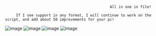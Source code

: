                                                     All in one in file!

         If I see support in any format, I will continue to work on the script, and add about 50 improvements for your pc!


![image](https://github.com/zeroxxx1/All-in-One-Optimizator/assets/169000358/a922a09d-18f0-45be-8166-04cf09f41cde)
![image](https://github.com/zeroxxx1/All-in-One-Optimizator/assets/169000358/49d69bf4-d46c-4e8d-9e3d-ce99355da7cf)
![image](https://github.com/zeroxxx1/All-in-One-Optimizator/assets/169000358/f874d4fc-3f43-416e-be9d-4b5311667aff)
![image](https://github.com/zeroxxx1/All-in-One-Optimizator/assets/169000358/7d8832de-1fe8-48a9-be8e-a00a98d9877b)
